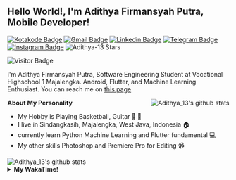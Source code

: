 
## Hello World!, I'm Adithya Firmansyah Putra, Mobile Developer!

[![Kotakode Badge](https://img.shields.io/badge/-Kotakode-green?style=plastic&logo=Kotakode&link=https://kotakode.com/users/527/adithya-13)](https://kotakode.com/users/527/adithya-13)
[![Gmail Badge](https://img.shields.io/badge/-Gmail-white?style=plastic&logo=Gmail&link=mailto:aditputrafirmansyah@gmail.com)](mailto:aditputrafirmansyah@gmail.com)
[![Linkedin Badge](https://img.shields.io/badge/-LinkedIn-blue?style=plastic&logo=Linkedin&link=https://www.linkedin.com/in/aditputrafirmansyah/)](https://www.linkedin.com/in/aditputrafirmansyah/) 
[![Telegram Badge](https://img.shields.io/badge/-Telegram-blue?style=plastic&logo=telegram&link=https://t.me/Adithya_13)](https://t.me/Adithya_13) 
[![Instagram Badge](https://img.shields.io/badge/-Instagram-white?style=plastic&logo=instagram&link=https://www.instagram.com/adithya_firmansyahputra/)](https://www.instagram.com/adithya_firmansyahputra/)
![Adithya-13 Stars](https://img.shields.io/github/stars/Adithya-13?affiliations=OWNER&style=social)

![Visitor Badge](https://visitor-badge.laobi.icu/badge?page_id=Adithya-13.Adithya-13)

I'm Adithya Firmansyah Putra, Software Engineering Student at Vocational Highschool 1 Majalengka. Android, Flutter, and Machine Learning Enthusiast. You can reach me on [this page](https://msha.ke/adithya_13/)

<img align="right" alt="Adithya_13's github stats" src="https://github-readme-stats.vercel.app/api/top-langs/?username=Adithya-13&theme=radical&show_icons=true&hide_border=true&line_height=24"/>

**About My Personality**

- My Hobby is Playing Basketball, Guitar :basketball: :guitar: 
- I live in Sindangkasih, Majalengka, West Java, Indonesia :house:
- currently learn Python Machine Learning and Flutter fundamental :computer:
- My other skills Photoshop and Premiere Pro for Editing :video_camera:

<img alt="Adithya_13's github stats" src="https://github-readme-stats.vercel.app/api?username=Adithya-13&count_private=true&show_icons=true&hide_border=true&include_all_commits=true&line_height=24&theme=radical"/>

<details>
  <summary><b>My WakaTime!</b></summary>
  <br>
  
  <!--START_SECTION:waka-->
![Lines of code](https://img.shields.io/badge/From%20Hello%20World%20I%27ve%20Written-291187%20lines%20of%20code-blue)

**I'm a Night 🦉** 

```text
🌞 Morning    91 commits     ███░░░░░░░░░░░░░░░░░░░░░░   14.65% 
🌆 Daytime    124 commits    █████░░░░░░░░░░░░░░░░░░░░   19.97% 
🌃 Evening    187 commits    ███████░░░░░░░░░░░░░░░░░░   30.11% 
🌙 Night      219 commits    ████████░░░░░░░░░░░░░░░░░   35.27%

```
📅 **I'm Most Productive on Sunday** 

```text
Monday       97 commits     ████░░░░░░░░░░░░░░░░░░░░░   15.62% 
Tuesday      60 commits     ██░░░░░░░░░░░░░░░░░░░░░░░   9.66% 
Wednesday    54 commits     ██░░░░░░░░░░░░░░░░░░░░░░░   8.7% 
Thursday     82 commits     ███░░░░░░░░░░░░░░░░░░░░░░   13.2% 
Friday       88 commits     ███░░░░░░░░░░░░░░░░░░░░░░   14.17% 
Saturday     93 commits     ███░░░░░░░░░░░░░░░░░░░░░░   14.98% 
Sunday       147 commits    ██████░░░░░░░░░░░░░░░░░░░   23.67%

```


📊 **This Week I Spent My Time On** 

```text
⌚︎ Time Zone: Asia/Bangkok

💬 Programming Languages: 
Dart                     18 hrs 44 mins      ███████████████████████░░   94.5% 
YAML                     44 mins             █░░░░░░░░░░░░░░░░░░░░░░░░   3.74% 
XML                      9 mins              ░░░░░░░░░░░░░░░░░░░░░░░░░   0.77% 
JSON                     6 mins              ░░░░░░░░░░░░░░░░░░░░░░░░░   0.56% 
Other                    4 mins              ░░░░░░░░░░░░░░░░░░░░░░░░░   0.41%

🔥 Editors: 
Android Studio           19 hrs 49 mins      █████████████████████████   100.0%

💻 Operating System: 
Mac                      19 hrs 49 mins      █████████████████████████   100.0%

```

**I Mostly Code in Kotlin** 

```text
Kotlin                   19 repos            ██████████████░░░░░░░░░░░   57.58% 
Dart                     10 repos            ███████░░░░░░░░░░░░░░░░░░   30.3% 
Jupyter Notebook         2 repos             █░░░░░░░░░░░░░░░░░░░░░░░░   6.06% 
CSS                      1 repo              ░░░░░░░░░░░░░░░░░░░░░░░░░   3.03% 
HTML                     1 repo              ░░░░░░░░░░░░░░░░░░░░░░░░░   3.03%

```



 Last Updated on 04/10/2021
<!--END_SECTION:waka-->
</details>
